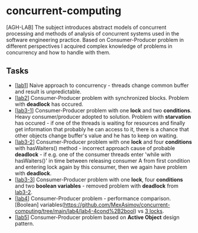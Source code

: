 # concurrent-computing
[AGH-LAB] The subject introduces abstract models of concurrent processing and methods of analysis of concurrent systems used in the software engineering practice. Based on Consumer-Producer problem in different perspectives I acquired complex knowledge of problems in concurrency and how to handle with them.

## Tasks
- \[[lab1](https://github.com/MexAsimov/concurrent-computing/tree/main/lab1)] Naive approach to concurrency - threads change common buffer and result is unpredictable.
- \[[lab2](https://github.com/MexAsimov/concurrent-computing/tree/main/lab2)] Consumer-Producer problem with synchronized blocks. Problem with **deadlock** has occured.
- \[[lab3-1](https://github.com/MexAsimov/concurrent-computing/tree/main/lab3-starvation)] Consumer-Producer problem with one **lock** and two **conditions**. Heavy consumer/producer adopted to solution. Problem with **starvation** has occured - if one of the threads is waiting for resources and finally get information that probably he can access to it, there is a chance that other objects change buffer's value and he has to keep on waiting.
- \[[lab3-2](https://github.com/MexAsimov/concurrent-computing/tree/main/lab3-hasWaiters)] Consumer-Producer problem with one **lock** and four **conditions** with hasWaiters() method - incorrect approach cause of probable **deadlock** - if e.g. one of the consumer threads enter 'while with hasWaiters()' in time between releasing consumer A from first condition and entering lock again by this consumer, then we again have problem with **deadlock**.
- \[[lab3-3](https://github.com/MexAsimov/concurrent-computing/tree/main/lab3-booleans)] Consumer-Producer problem with one **lock**, four **conditions** and two **boolean variables** - removed problem with **deadlock** from [lab3-2](https://github.com/MexAsimov/concurrent-computing/tree/main/lab3-hasWaiters).
- \[[lab4](https://github.com/MexAsimov/concurrent-computing/tree/main/lab4)] Consumer-Producer problem - performance comparison. [Boolean] variables(https://github.com/MexAsimov/concurrent-computing/tree/main/lab4/lab4-4cond%2B2bool) vs [3 locks](https://github.com/MexAsimov/concurrent-computing/tree/main/lab4/lab4-three-lock).
- \[[lab5](https://github.com/MexAsimov/concurrent-computing/tree/main/lab4)] Consumer-Producer problem based on **Active Object** design pattern.

